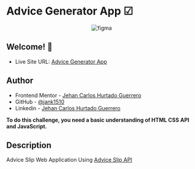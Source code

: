# Advice Generator App ☑ 
  
<p align='center'> 
  
  <img src="https://res.cloudinary.com/dz209s6jk/image/upload/q_auto,w_900/Screenshots/gwspnsamyvnmvz0rukqq.jpg" alt="figma"/>

</p>

 ## Welcome! 👋 

- Live Site URL: [Advice Generator App](https://jank1510.github.io/advice-generator-app/)
   
## Author

- Frontend Mentor - [Jehan Carlos Hurtado Guerrero](https://www.frontendmentor.io/profile/Jank1510)
- GitHub - [@jank1510](https://github.com/Jank1510)
- Linkedin - [Jehan Carlos Hurtado Guerrero](https://www.linkedin.com/in/jehan-carlos-hurtado-guerrero-b250b3201/) 

**To do this challenge, you need a basic understanding of HTML CSS API and JavaScript.**

## Description
Advice Slip Web Application Using [Advice Slip API](https://api.adviceslip.com/advice)
 
